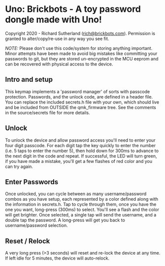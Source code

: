 # Uno: Brickbots - A toy password dongle made with Uno!

Copyright 2020 - Richard Sutherland (rich@brickbots.com).  Permission is
granted to alter/copy/re-use in any way you see fit.

*NOTE:*  Please don't use this code/system for storing anything important.
Minor attempts have been made to avoid big mistakes like committing your
passwords to git, but they are stored un-encrypted in the MCU eeprom
and can be recovered with physical access to the device.

## Intro and setup
This keymap implements a 'password manager' of sorts with passcode
protection.  Passwords, and the unlock code, are defined in a header file.  
You can replace the included secrets.h file with your own, which should live
and be included from OUTSIDE the qmk_firmware tree.  See the comments in the
source/secrets file for more details.

## Unlock
To unlock the device and allow password access you'll need to enter your
four digit passcode. For each digit tap the key quickly to enter
the number (i.e. 5 taps to enter the number 5), then hold down for 300ms
to advance to the next digit in the code and repeat. If successful, the LED
will turn green, if you have made a mistake, you'll get a few flashes of 
red color and you can try again.

## Enter Passwords
Once unlocked, you can cycle between as many username/password combos as you
have setup, each represented by a color defined along with the information in
secrets.h.  Tap to cycle through them, once you have the one you want,
long-press (300ms) to select. You'll see a flash and the color will get
brighter.  Once selected, a single tap will send the
username, and a double tap the password.  A long-press will get you back to
username/password selection.

## Reset / Relock
A very long press (>3 seconds) will reset and re-lock the device at any time.
If left idle for 5 minutes, the device will auto-relock.



